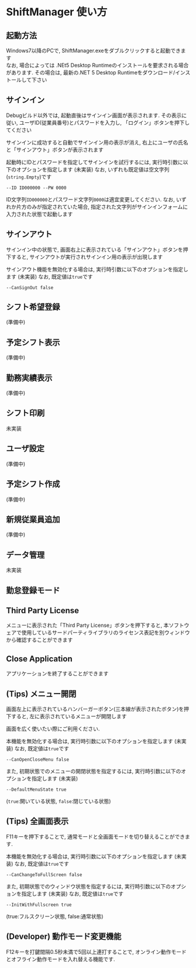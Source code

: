 # ShiftManager 使い方

## 起動方法
Windows7以降のPCで, ShiftManager.exeをダブルクリックすると起動できます  
なお, 場合によっては .NEt5 Desktop Runtimeのインストールを要求される場合があります.  その場合は, 最新の.NET 5 Desktop Runtimeをダウンロード/インストールして下さい

## サインイン
Debugビルド以外では, 起動直後はサインイン画面が表示されます.  その表示に従い, ユーザID(従業員番号)とパスワードを入力し, 「ログイン」ボタンを押下してください

サインインに成功すると自動でサインイン用の表示が消え, 右上にユーザの氏名と「サインアウト」ボタンが表示されます

起動時にIDとパスワードを指定してサインインを試行するには, 実行時引数に以下のオプションを指定します (未実装) なお, いずれも既定値は空文字列(`string.Empty`)です

```
--ID ID000000 --PW 0000
```
ID文字列`ID000000`とパスワード文字列`0000`は適宜変更してください.  なお, いずれか片方のみが指定されていた場合, 指定された文字列がサインインフォームに入力された状態で起動します

## サインアウト
サインイン中の状態で, 画面右上に表示されている「サインアウト」ボタンを押下すると, サインアウトが実行されサインイン用の表示が出現します

サインアウト機能を無効化する場合は, 実行時引数に以下のオプションを指定します (未実装) なお, 既定値は`true`です

```
--CanSignOut false
```

## シフト希望登録
(準備中)

## 予定シフト表示
(準備中)

## 勤務実績表示
(準備中)

## シフト印刷
未実装

## ユーザ設定
(準備中)

## 予定シフト作成
(準備中)

## 新規従業員追加
(準備中)

## データ管理
未実装

## 勤怠登録モード

## Third Party License
メニューに表示された「Third Party License」ボタンを押下すると, 本ソフトウェアで使用しているサードパーティライブラリのライセンス表記を別ウィンドウから確認することができます

## Close Application
アプリケーションを終了することができます

## (Tips) メニュー開閉
画面左上に表示されているハンバーガーボタン(三本線が表示されたボタン)を押下すると, 左に表示されているメニューが開閉します

画面を広く使いたい際にご利用ください.

本機能を無効化する場合は, 実行時引数に以下のオプションを指定します (未実装) なお, 既定値は`true`です

```
--CanOpenCloseMenu false
```

また, 初期状態でのメニューの開閉状態を指定するには, 実行時引数に以下のオプションを指定します (未実装)

```
--DefaultMenuState true
```
(`true`:開いている状態, `false`:閉じている状態)

## (Tips) 全画面表示
F11キーを押下することで, 通常モードと全画面モードを切り替えることができます.

本機能を無効化する場合は, 実行時引数に以下のオプションを指定します (未実装) なお, 既定値は`true`です

```
--CanChangeToFullScreen false
```

また, 初期状態でのウィンドウ状態を指定するには, 実行時引数に以下のオプションを指定します (未実装) なお, 既定値は`true`です

```
--InitWithFullscreen true
```
(true:フルスクリーン状態, false:通常状態)

## (Developer) 動作モード変更機能
F12キーを打鍵間隔0.5秒未満で5回以上連打することで, オンライン動作モードとオフライン動作モードを入れ替える機能です.